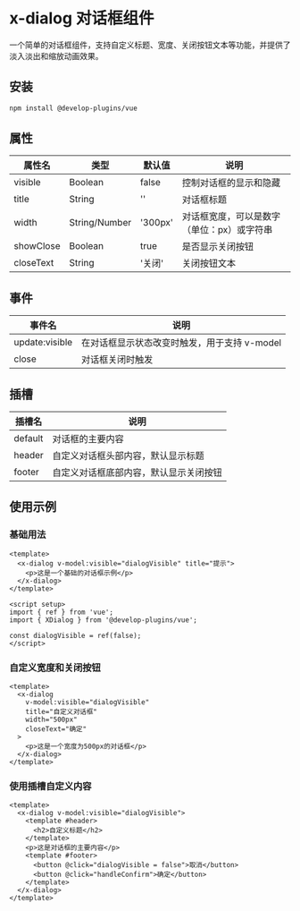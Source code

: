 # x-dialog 对话框组件

一个简单的对话框组件，支持自定义标题、宽度、关闭按钮文本等功能，并提供了淡入淡出和缩放动画效果。

## 安装

```bash
npm install @develop-plugins/vue
```

## 属性

| 属性名 | 类型 | 默认值 | 说明 |
|--------|------|---------|------|
| visible | Boolean | false | 控制对话框的显示和隐藏 |
| title | String | '' | 对话框标题 |
| width | String/Number | '300px' | 对话框宽度，可以是数字（单位：px）或字符串 |
| showClose | Boolean | true | 是否显示关闭按钮 |
| closeText | String | '关闭' | 关闭按钮文本 |

## 事件

| 事件名 | 说明 |
|--------|------|
| update:visible | 在对话框显示状态改变时触发，用于支持 v-model |
| close | 对话框关闭时触发 |

## 插槽

| 插槽名 | 说明 |
|--------|------|
| default | 对话框的主要内容 |
| header | 自定义对话框头部内容，默认显示标题 |
| footer | 自定义对话框底部内容，默认显示关闭按钮 |

## 使用示例

### 基础用法

```vue
<template>
  <x-dialog v-model:visible="dialogVisible" title="提示">
    <p>这是一个基础的对话框示例</p>
  </x-dialog>
</template>

<script setup>
import { ref } from 'vue';
import { XDialog } from '@develop-plugins/vue';

const dialogVisible = ref(false);
</script>
```

### 自定义宽度和关闭按钮

```vue
<template>
  <x-dialog
    v-model:visible="dialogVisible"
    title="自定义对话框"
    width="500px"
    closeText="确定"
  >
    <p>这是一个宽度为500px的对话框</p>
  </x-dialog>
</template>
```

### 使用插槽自定义内容

```vue
<template>
  <x-dialog v-model:visible="dialogVisible">
    <template #header>
      <h2>自定义标题</h2>
    </template>
    <p>这是对话框的主要内容</p>
    <template #footer>
      <button @click="dialogVisible = false">取消</button>
      <button @click="handleConfirm">确定</button>
    </template>
  </x-dialog>
</template>
```